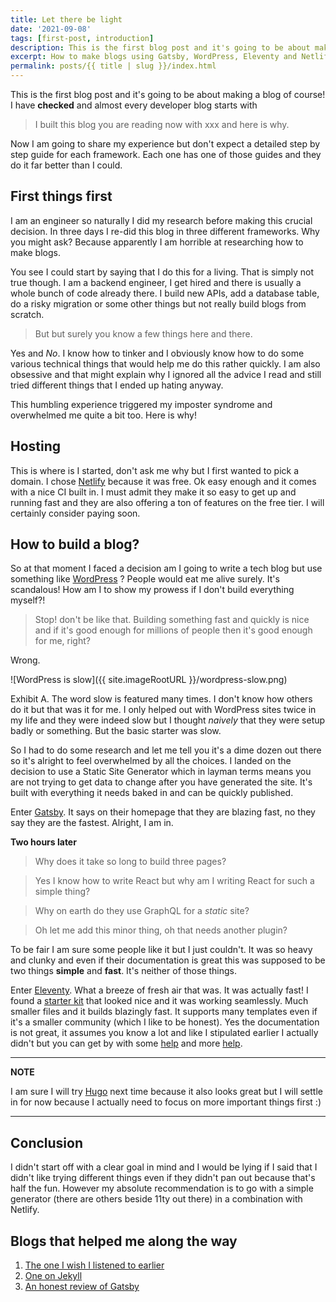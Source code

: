 ```yaml
---
title: Let there be light
date: '2021-09-08'
tags: [first-post, introduction]
description: This is the first blog post and it's going to be about making a blog of course! .
excerpt: How to make blogs using Gatsby, WordPress, Eleventy and Netlify!
permalink: posts/{{ title | slug }}/index.html
---
```


This is the first blog post and it's going to be about making a blog of course! I have __checked__ and almost every developer blog starts with 
> I built this blog you are reading now with xxx and here is why.

Now I am going to share my experience but don't expect a detailed step by step guide for each framework. Each one has one of those guides and they do it far better than I could.

## First things first
I am an engineer so naturally I did my research before making this crucial decision. In three days I re-did this blog in three different frameworks. Why you might ask? Because apparently I am horrible at researching how to make blogs. 


You see I could start by saying that I do this for a living. That is simply not true though. I am a backend engineer, I get hired and there is usually a whole bunch of code already there. I build new APIs, add a database table, do a risky migration or some other things but not really build blogs from scratch. 


> But but surely you know a few things here and there.

Yes and *No*. I know how to tinker and I obviously know how to do some various technical things that would help me do this rather quickly. I am also obsessive and that might explain why I ignored all the advice I read and still tried different things that I ended up hating anyway.

This humbling experience triggered my imposter syndrome and overwhelmed me quite a bit too. Here is why!

## Hosting

This is where is I started, don't ask me why but I first wanted to pick a domain. I chose [Netlify](https://www.netlify.com/) because it was free. Ok easy enough and it comes with a nice CI built in. I must admit they make it so easy to get up and running fast and they are also offering a ton of features on the free tier. I will certainly consider paying soon.

## How to build a blog?
So at that moment I faced a decision am I going to write a tech blog but use something like [WordPress](https://www.wordpress.com) ? People would eat me alive surely. It's scandalous! How am I to show my prowess if I don't build everything myself?!
> Stop! don't be like that. Building something fast and quickly is nice and if it's good enough for millions of people then it's good enough for me, right?

Wrong. 

![WordPress is slow]({{ site.imageRootURL }}/wordpress-slow.png)

Exhibit A. The word slow is featured many times. I don't know how others do it but that was it for me. I only helped out with WordPress sites twice in my life and they were indeed slow but I thought *naively* that they were setup badly or something. But the basic starter was slow.

So I had to do some research and let me tell you it's a dime dozen out there so it's alright to feel overwhelmed by all the choices. I landed on the decision to use a Static Site Generator which in layman terms means you are not trying to get data to change after you have generated the site. It's built with everything it needs baked in and can be quickly published.

Enter [Gatsby](https://www.gatsbyjs.com/). It says on their homepage that they are blazing fast, no they say they are the fastest. Alright, I am in.

**Two hours later**
> Why does it take so long to build three pages?

> Yes I know how to write React but why am I writing React for such a simple thing?

> Why on earth do they use GraphQL for a _static_ site?

> Oh let me add this minor thing, oh that needs another plugin?

To be fair I am sure some people like it but I just couldn't. It was so heavy and clunky and even if their documentation is great this was supposed to be two things **simple** and **fast**. It's neither of those things.

Enter [Eleventy](https://www.11ty.dev/). What a breeze of fresh air that was. It was actually fast! I found a [starter kit](https://eleventyduo.netlify.app/) that looked nice and it was working seamlessly. Much smaller files and it builds blazingly fast. It supports many templates even if it's a smaller community (which I like to be honest). Yes the documentation is not great, it assumes you know a lot and like I stipulated earlier I actually didn't but you can get by with some [help](https://www.11ty.dev/docs/getting-started/) and more [help](https://medium.com/@tarngerine/how-the-heck-do-i-use-eleventy-the-intro-guide-i-wish-i-had-84d9b2689031).



---
**NOTE**

I am sure I will try [Hugo](https://gohugo.io/) next time because it also looks great but I will settle in for now because I actually need to focus on more important things first :)


---



## Conclusion

I didn't start off with a clear goal in mind and I would be lying if I said that I didn't like trying different things even if they didn't pan out because that's half the fun. However my absolute recommendation is to go with a simple generator (there are others beside 11ty out there) in a combination with Netlify. 
## Blogs that helped me along the way

1. [The one I wish I listened to earlier](https://iainbean.com/posts/2020/your-blog-doesnt-need-a-javascript-framework/)
2. [One on Jekyll](https://mokacoding.com/blog/why-i-shouldnt-have-stopped-blogging-with-jekyll/)
3. [An honest review of Gatsby](https://cra.mr/an-honest-review-of-gatsby/)